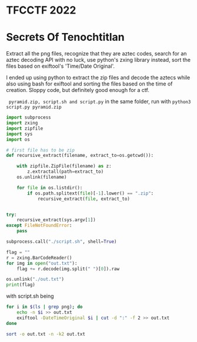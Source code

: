 # TFCCTF 2022

# Secrets Of Tenochtitlan

Extract all the png files, recognize that they are aztec codes, search for an aztec decoding API with no luck, use python's zxing library instead, sort the files based on exiftool's 'Time/Date Original'.

I ended up using python to extract the zip files and decode the aztecs while also using bash for exiftool and sorting the files based on the time of creation. Sloppy code, but definitely good enough for a ctf.

``` pyramid.zip, script.sh and script.py``` in the same folder, run with ```python3 script.py pyramid.zip```

```python
import subprocess
import zxing
import zipfile
import sys
import os

# first file has to be zip
def recursive_extract(filename, extract_to=os.getcwd()):

	with zipfile.ZipFile(filename) as z:
		z.extractall(path=extract_to)
	os.unlink(filename)

	for file in os.listdir():
		if os.path.splitext(file)[-1].lower() == ".zip":
			recursive_extract(file, extract_to)


try:
	recursive_extract(sys.argv[1])
except FileNotFoundError:
	pass

subprocess.call("./script.sh", shell=True)

flag = ""
r = zxing.BarCodeReader()
for img in open("out.txt"):
	flag += r.decode(img.split(" ")[0]).raw

os.unlink("./out.txt")
print(flag)
```

with script.sh being
```bash
for i in $(ls | grep png); do
    echo -n $i >> out.txt
    exiftool -DateTimeOriginal $i | cut -d ":" -f 2 >> out.txt
done

sort -o out.txt -n -k2 out.txt
```
